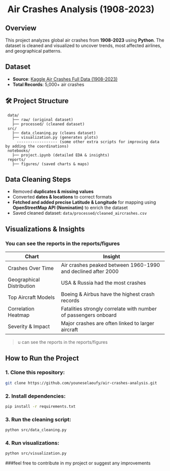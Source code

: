 #  Air Crashes Analysis (1908-2023)

##  Overview

This project analyzes global air crashes from **1908-2023** using **Python**. The dataset is cleaned and visualized to uncover trends, most affected airlines, and geographical patterns.

##  Dataset

- **Source**: [Kaggle Air Crashes Full Data (1908-2023)](https://www.kaggle.com/datasets/jogwums/air-crashes-full-data-1908-2023)
- **Total Records**: 5,000+ air crashes

## 🛠️ Project Structure

```
 data/
   ├── raw/ (original dataset)
   ├── processed/ (cleaned dataset)
 src/
   ├── data_cleaning.py (cleans dataset)
   ├── visualization.py (generates plots)
     ------------------ (some other extra scripts for improving data by adding the coordinations)
 notebooks/
   ├── project.ipynb (detailed EDA & insights)
 reports/
   ├── figures/ (saved charts & maps)
```
##  Data Cleaning Steps

- Removed **duplicates & missing values**
- Converted **dates & locations** to correct formats
- **Fetched and added precise Latitude & Longitude** for mapping using **OpenStreetMap API (Nominatim)** to enrich the dataset
- Saved cleaned dataset: `data/processed/cleaned_aircrashes.csv`

##  Visualizations & Insights
### You can see the reports in the reports/figures 

| Chart                        | Insight                                                         |
| ---------------------------- | --------------------------------------------------------------- |
|  Crashes Over Time         | Air crashes peaked between 1960-1990 and declined after 2000    |
|  Geographical Distribution | USA & Russia had the most crashes                               |
|  Top Aircraft Models       | Boeing & Airbus have the highest crash records                  |
|  Correlation Heatmap       | Fatalities strongly correlate with number of passengers onboard |
|  Severity & Impact         | Major crashes are often linked to larger aircraft               |

> u can see the reports in the reports/figures 

##  How to Run the Project

### **1. Clone this repository:**

```bash
git clone https://github.com/youneselaoufy/air-crashes-analysis.git
```

### **2. Install dependencies:**

```bash
pip install -r requirements.txt
```

### **3. Run the cleaning script:**

```bash
python src/data_cleaning.py
```

### **4. Run visualizations:**

```bash
python src/visualization.py
```


###feel free to contribute in my project or suggest any improvements

